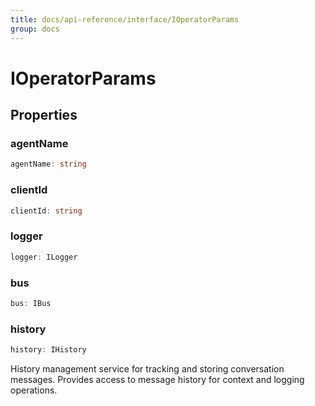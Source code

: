 ```yaml
---
title: docs/api-reference/interface/IOperatorParams
group: docs
---
```


# IOperatorParams

## Properties

### agentName

```ts
agentName: string
```

### clientId

```ts
clientId: string
```

### logger

```ts
logger: ILogger
```

### bus

```ts
bus: IBus
```

### history

```ts
history: IHistory
```

History management service for tracking and storing conversation messages.
Provides access to message history for context and logging operations.
